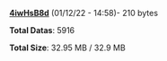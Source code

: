 [**4iwHsB8d**](/data/4iwHsB8d.txt) (01/12/22 - 14:58)- 210 bytes

**Total Datas**: 5916

**Total Size**: 32.95 MB / 32.9 MB